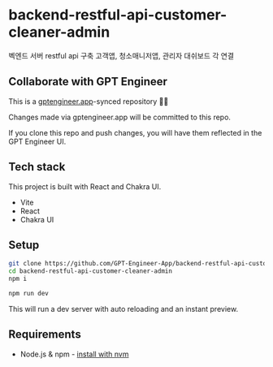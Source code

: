 # backend-restful-api-customer-cleaner-admin

벡엔드 서버 restful api 구축 고객앱, 청소매니저앱, 관리자 대쉬보드 각 연결


## Collaborate with GPT Engineer

This is a [gptengineer.app](https://gptengineer.app)-synced repository 🌟🤖

Changes made via gptengineer.app will be committed to this repo.

If you clone this repo and push changes, you will have them reflected in the GPT Engineer UI.

## Tech stack

This project is built with React and Chakra UI.

- Vite
- React
- Chakra UI

## Setup

```sh
git clone https://github.com/GPT-Engineer-App/backend-restful-api-customer-cleaner-admin.git
cd backend-restful-api-customer-cleaner-admin
npm i
```

```sh
npm run dev
```

This will run a dev server with auto reloading and an instant preview.

## Requirements

- Node.js & npm - [install with nvm](https://github.com/nvm-sh/nvm#installing-and-updating)
